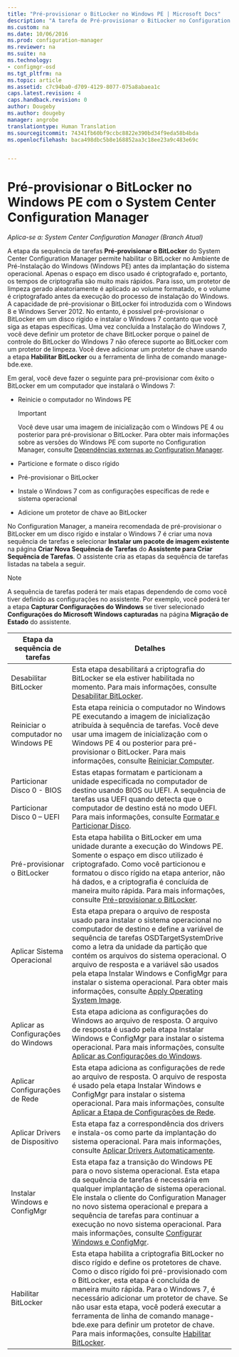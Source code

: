 ```yaml
---
title: "Pré-provisionar o BitLocker no Windows PE | Microsoft Docs"
description: "A tarefa de Pré-provisionar o BitLocker no Configuration Manager habilita o BitLocker no Ambiente de Pré-Instalação do Windows antes da implantação de sistema operacional."
ms.custom: na
ms.date: 10/06/2016
ms.prod: configuration-manager
ms.reviewer: na
ms.suite: na
ms.technology:
- configmgr-osd
ms.tgt_pltfrm: na
ms.topic: article
ms.assetid: c7c94ba0-d709-4129-8077-075a8abaea1c
caps.latest.revision: 4
caps.handback.revision: 0
author: Dougeby
ms.author: dougeby
manager: angrobe
translationtype: Human Translation
ms.sourcegitcommit: 74341fb60bf9ccbc8822e390bd34f9eda58b4bda
ms.openlocfilehash: baca498dbc5b8e168852aa3c18ee23a9c483e69c


---
```

# <a name="preprovision-bitlocker-in-windows-pe-with-system-center-configuration-manager"></a>Pré-provisionar o BitLocker no Windows PE com o System Center Configuration Manager

*Aplica-se a: System Center Configuration Manager (Branch Atual)*

A etapa da sequência de tarefas **Pré-provisionar o BitLocker** do System Center Configuration Manager permite habilitar o BitLocker no Ambiente de Pré-Instalação do Windows (Windows PE) antes da implantação do sistema operacional. Apenas o espaço em disco usado é criptografado e, portanto, os tempos de criptografia são muito mais rápidos. Para isso, um protetor de limpeza gerado aleatoriamente é aplicado ao volume formatado, e o volume é criptografado antes da execução do processo de instalação do Windows. A capacidade de pré-provisionar o BitLocker foi introduzida com o Windows 8 e Windows Server 2012. No entanto, é possível pré-provisionar o BitLocker em um disco rígido e instalar o Windows 7 contanto que você siga as etapas específicas. Uma vez concluída a Instalação do Windows 7, você deve definir um protetor de chave BitLocker porque o painel de controle do BitLocker do Windows 7 não oferece suporte ao BitLocker com um protetor de limpeza. Você deve adicionar um protetor de chave usando a etapa **Habilitar BitLocker** ou a ferramenta de linha de comando manage-bde.exe.  

 Em geral, você deve fazer o seguinte para pré-provisionar com êxito o BitLocker em um computador que instalará o Windows 7:  

-   Reinicie o computador no Windows PE  

    > [!IMPORTANT]  
    >  Você deve usar uma imagem de inicialização com o Windows PE 4 ou posterior para pré-provisionar o BitLocker. Para obter mais informações sobre as versões do Windows PE com suporte no Configuration Manager, consulte [Dependências externas ao Configuration Manager](../plan-design/infrastructure-requirements-for-operating-system-deployment.md#BKMK_ExternalDependencies).  

-   Particione e formate o disco rígido  

-   Pré-provisionar o BitLocker  

-   Instale o Windows 7 com as configurações específicas de rede e sistema operacional  

-   Adicione um protetor de chave ao BitLocker  

 No Configuration Manager, a maneira recomendada de pré-provisionar o BitLocker em um disco rígido e instalar o Windows 7 é criar uma nova sequência de tarefas e selecionar **Instalar um pacote de imagem existente** na página **Criar Nova Sequência de Tarefas** do **Assistente para Criar Sequência de Tarefas**. O assistente cria as etapas da sequência de tarefas listadas na tabela a seguir.  

> [!NOTE]  
>  A sequência de tarefas poderá ter mais etapas dependendo de como você tiver definido as configurações no assistente. Por exemplo, você poderá ter a etapa **Capturar Configurações do Windows** se tiver selecionado **Configurações do Microsoft Windows capturadas** na página **Migração de Estado** do assistente.  

|Etapa da sequência de tarefas|Detalhes|  
|------------------------|-------------|  
|Desabilitar BitLocker|Esta etapa desabilitará a criptografia do BitLocker se ela estiver habilitada no momento. Para mais informações, consulte [Desabilitar BitLocker](../understand/task-sequence-steps.md#BKMK_DisableBitLocker).|  
|Reiniciar o computador no Windows PE|Esta etapa reinicia o computador no Windows PE executando a imagem de inicialização atribuída à sequência de tarefas. Você deve usar uma imagem de inicialização com o Windows PE 4 ou posterior para pré-provisionar o BitLocker. Para mais informações, consulte [Reiniciar Computer](../understand/task-sequence-steps.md#BKMK_RestartComputer).|  
|Particionar Disco 0 - BIOS<br /><br /> Particionar Disco 0 – UEFI|Estas etapas formatam e particionam a unidade especificada no computador de destino usando BIOS ou UEFI. A sequência de tarefas usa UEFI quando detecta que o computador de destino está no modo UEFI. Para mais informações, consulte [Formatar e Particionar Disco](../understand/task-sequence-steps.md#BKMK_FormatandPartitionDisk).|  
|Pré-provisionar o BitLocker|Esta etapa habilita o BitLocker em uma unidade durante a execução do Windows PE. Somente o espaço em disco utilizado é criptografado. Como você particionou e formatou o disco rígido na etapa anterior, não há dados, e a criptografia é concluída de maneira muito rápida. Para mais informações, consulte [Pré-provisionar o BitLocker](../understand/task-sequence-steps.md#BKMK_PreProvisionBitLocker).|  
|Aplicar Sistema Operacional|Esta etapa prepara o arquivo de resposta usado para instalar o sistema operacional no computador de destino e define a variável de sequência de tarefas OSDTargetSystemDrive como a letra da unidade da partição que contém os arquivos do sistema operacional. O arquivo de resposta e a variável são usados pela etapa Instalar Windows e ConfigMgr para instalar o sistema operacional. Para obter mais informações, consulte [Apply Operating System Image](../understand/task-sequence-steps.md#BKMK_ApplyOperatingSystemImage).|  
|Aplicar as Configurações do Windows|Esta etapa adiciona as configurações do Windows ao arquivo de resposta. O arquivo de resposta é usado pela etapa Instalar Windows e ConfigMgr para instalar o sistema operacional. Para mais informações, consulte [Aplicar as Configurações do Windows](../understand/task-sequence-steps.md#BKMK_ApplyWindowsSettings).|  
|Aplicar Configurações de Rede|Esta etapa adiciona as configurações de rede ao arquivo de resposta. O arquivo de resposta é usado pela etapa Instalar Windows e ConfigMgr para instalar o sistema operacional. Para mais informações, consulte [Aplicar a Etapa de Configurações de Rede](../understand/task-sequence-steps.md#BKMK_ApplyNetworkSettings).|  
|Aplicar Drivers de Dispositivo|Esta etapa faz a correspondência dos drivers e instala-os como parte da implantação do sistema operacional. Para mais informações, consulte [Aplicar Drivers Automaticamente](../understand/task-sequence-steps.md#BKMK_AutoApplyDrivers).|  
|Instalar Windows e ConfigMgr|Esta etapa faz a transição do Windows PE para o novo sistema operacional. Esta etapa da sequência de tarefas é necessária em qualquer implantação de sistema operacional. Ele instala o cliente do Configuration Manager no novo sistema operacional e prepara a sequência de tarefas para continuar a execução no novo sistema operacional. Para mais informações, consulte [Configurar Windows e ConfigMgr](../understand/task-sequence-steps.md#BKMK_SetupWindowsandConfigMgr).|  
|Habilitar BitLocker|Esta etapa habilita a criptografia BitLocker no disco rígido e define os protetores de chave. Como o disco rígido foi pré-provisionado com o BitLocker, esta etapa é concluída de maneira muito rápida. Para o Windows 7, é necessário adicionar um protetor de chave. Se não usar esta etapa, você poderá executar a ferramenta de linha de comando manage-bde.exe para definir um protetor de chave. Para mais informações, consulte [Habilitar BitLocker](../understand/task-sequence-steps.md#BKMK_EnableBitLocker).|  



<!--HONumber=Dec16_HO3-->


